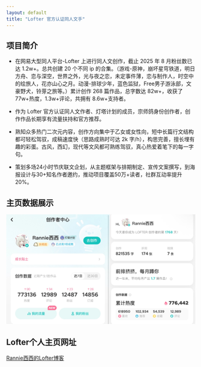 ```yaml
---
layout: default
title: "Lofter 官方认证同人文手"
---
```

## 项目简介
- 在网易大型同人平台-Lofter 上进行同人文创作，截止 2025 年 8 月粉丝数已达 1.2w+。总共创建 20 个不同 ip 的合集。（游戏-原神，崩坏星穹铁道，明日方舟、恋与深空，世界之外，光与夜之恋，未定事件薄，恋与制作人，时空中的绘旅人，花亦山心之月。动漫-排球少年，蓝色监狱，Free男子游泳部，文豪野犬，铃芽之旅等。）累计创作 268 篇作品，总字数达 82w+，收获了 77w+热度，1.3w+评论，共拥有 8.6w+支持者。
  
- 作为 Lofter 官方认证同人文作者、灯塔计划的成员，宗师鸽身份创作者，创作作品长期享有流量扶持和官方推荐。
  
- 熟知众多热门二次元内容，创作方向集中于乙女或女性向，短中长篇行文结构都可轻松驾驭，成稿速度快（思路成熟时可达 2k 字/h），构思完善，擅长埋有趣的彩蛋。古风，西幻，现代等文风都可熟练驾驭，真心热爱着笔下的每一字句。
  
- 策划多场24小时节庆联文企划，从主题框架与排期制定、宣传文案撰写，到海报设计与30+知名作者邀约，推动项目覆盖50万+读者，社群互动率提升20%。

## 主页数据展示
![lof](image/lofnew.jpg)

## Lofter个人主页网址
[Rannie西西的Lofter博客](https://rannie453.lofter.com)
